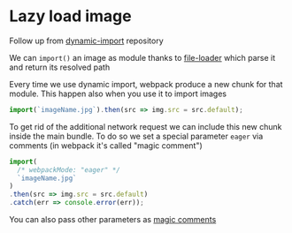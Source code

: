# Lazy load image

Follow up from [dynamic-import](../dynamic-import) repository

We can `import()` an image as module thanks to [file-loader](https://github.com/webpack-contrib/file-loader) which parse it and return its resolved path

Every time we use dynamic import, webpack produce a new chunk for that module. This happen also when you use it to import images

```js
import(`imageName.jpg`).then(src => img.src = src.default);
```

To get rid of the additional network request we can include this new chunk inside the main bundle. To do so we set a special parameter `eager` via comments (in webpack it's called "magic comment")

```js
import(
  /* webpackMode: "eager" */
  `imageName.jpg`
)
.then(src => img.src = src.default)
.catch(err => console.error(err));
```

You can also pass other parameters as [magic comments](https://webpack.js.org/api/module-methods/#import-)